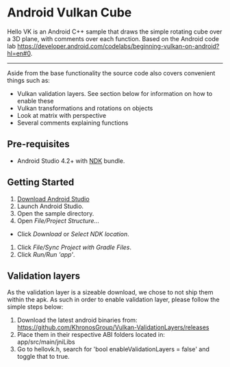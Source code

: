 # Android Vulkan Cube

Hello VK is an Android C++ sample that draws the simple rotating cube over a 3D plane, with comments
over each function. Based on the Android code lab
https://developer.android.com/codelabs/beginning-vulkan-on-android?hl=en#0.

---

Aside from the base functionality the source code also covers convenient things such as:

- Vulkan validation layers. See section below for information on how to enable these
- Vulkan transformations and rotations on objects
- Look at matrix with perspective
- Several comments explaining functions

## Pre-requisites

- Android Studio 4.2+ with [NDK](https://developer.android.com/ndk/) bundle.

## Getting Started

1. [Download Android Studio](http://developer.android.com/sdk/index.html)
1. Launch Android Studio.
1. Open the sample directory.
1. Open *File/Project Structure...*

- Click *Download* or *Select NDK location*.

1. Click *File/Sync Project with Gradle Files*.
1. Click *Run/Run 'app'*.

## Validation layers

As the validation layer is a sizeable download, we chose to not ship them within the apk. As such in
order to enable validation layer, please follow the simple steps below:

1. Download the latest android binaries
   from: https://github.com/KhronosGroup/Vulkan-ValidationLayers/releases
1. Place them in their respective ABI folders located in: app/src/main/jniLibs
1. Go to hellovk.h, search for 'bool enableValidationLayers = false' and toggle
   that to true.